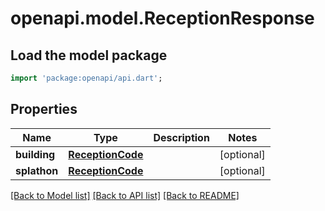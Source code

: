 # openapi.model.ReceptionResponse

## Load the model package
```dart
import 'package:openapi/api.dart';
```

## Properties
Name | Type | Description | Notes
------------ | ------------- | ------------- | -------------
**building** | [**ReceptionCode**](ReceptionCode.md) |  | [optional] 
**splathon** | [**ReceptionCode**](ReceptionCode.md) |  | [optional] 

[[Back to Model list]](../README.md#documentation-for-models) [[Back to API list]](../README.md#documentation-for-api-endpoints) [[Back to README]](../README.md)


